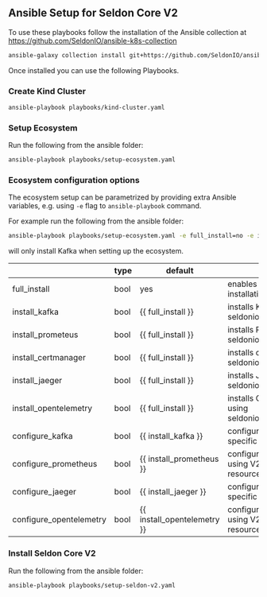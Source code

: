 ## Ansible Setup for Seldon Core V2

To use these playbooks follow the installation of the Ansible collection at https://github.com/SeldonIO/ansible-k8s-collection
```bash
ansible-galaxy collection install git+https://github.com/SeldonIO/ansible-k8s-collection.git
```

Once installed you can use the following Playbooks.

### Create Kind Cluster

```bash
ansible-playbook playbooks/kind-cluster.yaml
```

### Setup Ecosystem

Run the following from the ansible folder:

```bash
ansible-playbook playbooks/setup-ecosystem.yaml
```

### Ecosystem configuration options

The ecosystem setup can be parametrized by providing extra Ansible variables, e.g. using `-e` flag to `ansible-playbook` command.

For example run the following from the ansible folder:
```bash
ansible-playbook playbooks/setup-ecosystem.yaml -e full_install=no -e install_kafka=yes
```
will only install Kafka when setting up the ecosystem.


|                         | type | default                     | comment                                                 |
|-------------------------|------|-----------------------------|---------------------------------------------------------|
| full_install            | bool | yes                         | enables full ecosystem installation                     |
| install_kafka           | bool | {{ full_install }}          | installs Kafka using seldonio.k8s.strimzi_kafka         |
| install_prometeus       | bool | {{ full_install }}          | installs Prometheus using seldonio.k8s.prometheus       |
| install_certmanager     | bool | {{ full_install }}          | installs certmanager using seldonio.k8s.certmanager     |
| install_jaeger          | bool | {{ full_install }}          | installs Jaeger using seldonio.k8s.jaeger               |
| install_opentelemetry   | bool | {{ full_install }}          | installs OpenTelemetry using seldonio.k8s.opentelemetry |
| configure_kafka         | bool | {{ install_kafka }}         | configures Kafka using V2 specific resources            |
| configure_prometheus    | bool | {{ install_prometheus }}    | configure Prometheus using V2 specific resources        |
| configure_jaeger        | bool | {{ install_jaeger }}        | configure Jaeger using V2 specific resoruces            |
| configure_opentelemetry | bool | {{ install_opentelemetry }} | configure OpenTelemetry using V2 specific resources     |


### Install Seldon Core V2

Run the following from the ansible folder:

```bash
ansible-playbook playbooks/setup-seldon-v2.yaml
```
